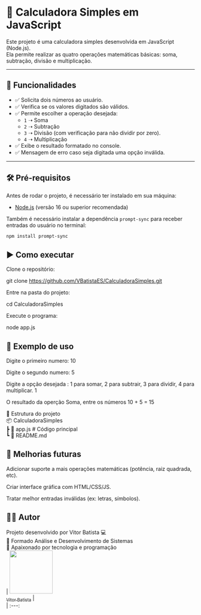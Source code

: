 # 🧮 Calculadora Simples em JavaScript

Este projeto é uma calculadora simples desenvolvida em JavaScript (Node.js).  
Ela permite realizar as quatro operações matemáticas básicas: soma, subtração, divisão e multiplicação.

---

## 📌 Funcionalidades
- ✅ Solicita dois números ao usuário.  
- ✅ Verifica se os valores digitados são válidos.  
- ✅ Permite escolher a operação desejada:  
  - `1` ➝ Soma  
  - `2` ➝ Subtração  
  - `3` ➝ Divisão (com verificação para não dividir por zero).  
  - `4` ➝ Multiplicação  
- ✅ Exibe o resultado formatado no console.  
- ✅ Mensagem de erro caso seja digitada uma opção inválida.  

---

## 🛠️ Pré-requisitos
Antes de rodar o projeto, é necessário ter instalado em sua máquina:
- [Node.js](https://nodejs.org/) (versão 16 ou superior recomendada)

Também é necessário instalar a dependência `prompt-sync` para receber entradas do usuário no terminal:

```bash
npm install prompt-sync
```
## ▶️ Como executar

Clone o repositório:

git clone https://github.com/VBatistaES/CalculadoraSimples.git


Entre na pasta do projeto:

cd CalculadoraSimples


Execute o programa:

node app.js

## 📖 Exemplo de uso
Digite o primeiro numero: 10

Digite o segundo numero: 5

Digite a opção desejada : 1 para somar, 2 para subtrair, 3 para dividir, 4 para multiplicar. 1

O resultado da operção Soma, entre os números 10 + 5 = 15

📂 Estrutura do projeto<br>
📦 CalculadoraSimples<br>
 ┣ 📜 app.js   # Código principal<br>
 ┗ 📜 README.md<br>

## 🚀 Melhorias futuras

Adicionar suporte a mais operações matemáticas (potência, raiz quadrada, etc).

Criar interface gráfica com HTML/CSS/JS.

Tratar melhor entradas inválidas (ex: letras, símbolos).

## 👨‍💻 Autor

Projeto desenvolvido por Vitor Batista 💻<br>
📌 Formado Análise e Desenvolvimento de Sistemas<br>
📌 Apaixonado por tecnologia e programação<br>
| [<img src="https://avatars.githubusercontent.com/u/129802935?v=4" width=115><br><sub>Vitor Batista</sub>](https://github.com/VbatistaES) |    
| :---:  
